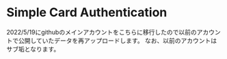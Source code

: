 # Simple Card Authentication
2022/5/19にgithubのメインアカウントをこちらに移行したので以前のアカウントで公開していたデータを再アップロードします。
なお、以前のアカウントはサブ垢となります。
